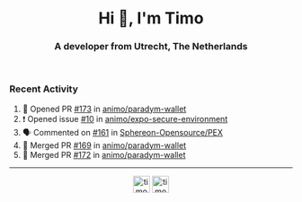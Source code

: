 <h1 align="center">Hi 👋, I'm Timo</h1>
<h3 align="center">A developer from Utrecht, The Netherlands</h3>
<br/>
<!-- https://github.com/rahuldkjain/github-profile-readme-generator --!>

<!--  <p align="left"><img src="https://github-readme-stats.vercel.app/api?username=timoglastra&show_icons=true&count_private=true&" alt="timoglastra" /></p> --!>

<!--
Github language stats
<p align="left"><img src="https://github-readme-stats.vercel.app/api/top-langs/?username=timoglastra&layout=compact" alt="timoglastra" /><p>
-->

<!-- Codestats language stats -->
<!-- <p align="left"><img src="https://codestats-readme.vercel.app/api/top-langs/?username=timoglastra&layout=compact&language_count=12" alt="timoglastra" /><p>    --!>
  
<h3>Recent Activity</h3>

<!--START_SECTION:activity-->
1. 💪 Opened PR [#173](https://github.com/animo/paradym-wallet/pull/173) in [animo/paradym-wallet](https://github.com/animo/paradym-wallet)
2. ❗ Opened issue [#10](https://github.com/animo/expo-secure-environment/issues/10) in [animo/expo-secure-environment](https://github.com/animo/expo-secure-environment)
3. 🗣 Commented on [#161](https://github.com/Sphereon-Opensource/PEX/issues/161#issuecomment-2317901524) in [Sphereon-Opensource/PEX](https://github.com/Sphereon-Opensource/PEX)
4. 🎉 Merged PR [#169](https://github.com/animo/paradym-wallet/pull/169) in [animo/paradym-wallet](https://github.com/animo/paradym-wallet)
5. 🎉 Merged PR [#172](https://github.com/animo/paradym-wallet/pull/172) in [animo/paradym-wallet](https://github.com/animo/paradym-wallet)
<!--END_SECTION:activity-->

---

<p align="center">
<a href="https://twitter.com/timoglastra" target="blank"><img align="center" src="https://cdn.jsdelivr.net/npm/simple-icons@3.0.1/icons/twitter.svg" alt="timoglastra" height="30" width="30" /></a>
<a href="https://linkedin.com/in/timoglastra" target="blank"><img align="center" src="https://cdn.jsdelivr.net/npm/simple-icons@3.0.1/icons/linkedin.svg" alt="timoglastra" height="30" width="30" /></a>
</p>




